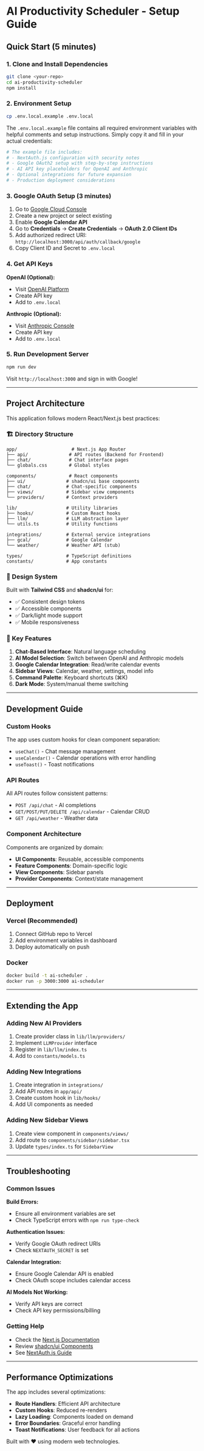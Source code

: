 # AI Productivity Scheduler - Setup Guide

## Quick Start (5 minutes)

### 1. Clone and Install Dependencies

```bash
git clone <your-repo>
cd ai-productivity-scheduler
npm install
```

### 2. Environment Setup

```bash
cp .env.local.example .env.local
```

The `.env.local.example` file contains all required environment variables with helpful comments and setup instructions. Simply copy it and fill in your actual credentials:

```bash
# The example file includes:
# - NextAuth.js configuration with security notes
# - Google OAuth2 setup with step-by-step instructions
# - AI API key placeholders for OpenAI and Anthropic
# - Optional integrations for future expansion
# - Production deployment considerations
```

### 3. Google OAuth Setup (3 minutes)

1. Go to [Google Cloud Console](https://console.cloud.google.com/)
2. Create a new project or select existing
3. Enable **Google Calendar API**
4. Go to **Credentials** → **Create Credentials** → **OAuth 2.0 Client IDs**
5. Add authorized redirect URI: `http://localhost:3000/api/auth/callback/google`
6. Copy Client ID and Secret to `.env.local`

### 4. Get API Keys

**OpenAI (Optional):**

- Visit [OpenAI Platform](https://platform.openai.com/)
- Create API key
- Add to `.env.local`

**Anthropic (Optional):**

- Visit [Anthropic Console](https://console.anthropic.com/)
- Create API key
- Add to `.env.local`

### 5. Run Development Server

```bash
npm run dev
```

Visit `http://localhost:3000` and sign in with Google!

---

## Project Architecture

This application follows modern React/Next.js best practices:

### 🏗️ Directory Structure

```
app/                    # Next.js App Router
├── api/               # API routes (Backend for Frontend)
├── chat/              # Chat interface pages
└── globals.css        # Global styles

components/            # React components
├── ui/               # shadcn/ui base components
├── chat/             # Chat-specific components
├── views/            # Sidebar view components
└── providers/        # Context providers

lib/                  # Utility libraries
├── hooks/            # Custom React hooks
├── llm/              # LLM abstraction layer
└── utils.ts          # Utility functions

integrations/         # External service integrations
├── gcal/             # Google Calendar
└── weather/          # Weather API (stub)

types/                # TypeScript definitions
constants/            # App constants
```

### 🎨 Design System

Built with **Tailwind CSS** and **shadcn/ui** for:

- ✅ Consistent design tokens
- ✅ Accessible components
- ✅ Dark/light mode support
- ✅ Mobile responsiveness

### 🔧 Key Features

1. **Chat-Based Interface**: Natural language scheduling
2. **AI Model Selection**: Switch between OpenAI and Anthropic models
3. **Google Calendar Integration**: Read/write calendar events
4. **Sidebar Views**: Calendar, weather, settings, model info
5. **Command Palette**: Keyboard shortcuts (⌘K)
6. **Dark Mode**: System/manual theme switching

---

## Development Guide

### Custom Hooks

The app uses custom hooks for clean component separation:

- `useChat()` - Chat message management
- `useCalendar()` - Calendar operations with error handling
- `useToast()` - Toast notifications

### API Routes

All API routes follow consistent patterns:

- `POST /api/chat` - AI completions
- `GET/POST/PUT/DELETE /api/calendar` - Calendar CRUD
- `GET /api/weather` - Weather data

### Component Architecture

Components are organized by domain:

- **UI Components**: Reusable, accessible components
- **Feature Components**: Domain-specific logic
- **View Components**: Sidebar panels
- **Provider Components**: Context/state management

---

## Deployment

### Vercel (Recommended)

1. Connect GitHub repo to Vercel
2. Add environment variables in dashboard
3. Deploy automatically on push

### Docker

```bash
docker build -t ai-scheduler .
docker run -p 3000:3000 ai-scheduler
```

---

## Extending the App

### Adding New AI Providers

1. Create provider class in `lib/llm/providers/`
2. Implement `LLMProvider` interface
3. Register in `lib/llm/index.ts`
4. Add to `constants/models.ts`

### Adding New Integrations

1. Create integration in `integrations/`
2. Add API routes in `app/api/`
3. Create custom hook in `lib/hooks/`
4. Add UI components as needed

### Adding New Sidebar Views

1. Create view component in `components/views/`
2. Add route to `components/sidebar/sidebar.tsx`
3. Update `types/index.ts` for `SidebarView`

---

## Troubleshooting

### Common Issues

**Build Errors:**

- Ensure all environment variables are set
- Check TypeScript errors with `npm run type-check`

**Authentication Issues:**

- Verify Google OAuth redirect URIs
- Check `NEXTAUTH_SECRET` is set

**Calendar Integration:**

- Ensure Google Calendar API is enabled
- Check OAuth scope includes calendar access

**AI Models Not Working:**

- Verify API keys are correct
- Check API key permissions/billing

### Getting Help

- Check the [Next.js Documentation](https://nextjs.org/docs)
- Review [shadcn/ui Components](https://ui.shadcn.com/)
- See [NextAuth.js Guide](https://next-auth.js.org/)

---

## Performance Optimizations

The app includes several optimizations:

- **Route Handlers**: Efficient API architecture
- **Custom Hooks**: Reduced re-renders
- **Lazy Loading**: Components loaded on demand
- **Error Boundaries**: Graceful error handling
- **Toast Notifications**: User feedback for all actions

Built with ❤️ using modern web technologies.
